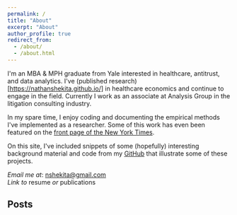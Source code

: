 ```yaml
---
permalink: /
title: "About"
excerpt: "About"
author_profile: true
redirect_from: 
  - /about/
  - /about.html
---
```

I'm an MBA & MPH graduate from Yale interested in healthcare, antitrust, and data analytics. I've (published research)[https://nathanshekita.github.io/] in healthcare economics and continue to engage in the field. Currently I work as an associate at Analysis Group in the litigation consulting industry. 

In my spare time, I enjoy coding and documenting the empirical methods I've implemented as a researcher. Some of this work has even been featured on the [front page of the New York Times](https://www.nytimes.com/2017/07/24/upshot/the-company-behind-many-surprise-emergency-room-bills.html). 

On this site, I've included snippets of some (hopefully) interesting background material and code from my [GitHub](https://github.com/nathanshekita) that illustrate some of these projects. 

*Email me at*: [nshekita@gmail.com](mailto:nshekita@gmail.com) </br> *Link to* resume *or* publications

Posts
------

